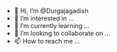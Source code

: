 - 👋 Hi, I’m @Durgajagadish
- 👀 I’m interested in ...
- 🌱 I’m currently learning ...
- 💞️ I’m looking to collaborate on ...
- 📫 How to reach me ...

<!---
Durgajagadish/Durgajagadish is a ✨ special ✨ repository because its `README.md` (this file) appears on your GitHub profile.
You can click the Preview link to take a look at your changes.
--->
